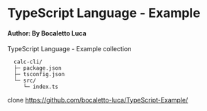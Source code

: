 # TypeScript Language - Example
#### Author: By Bocaletto Luca

TypeScript Language - Example collection

      calc-cli/
      ├─ package.json
      ├─ tsconfig.json
      └─ src/
         └─ index.ts

clone https://github.com/bocaletto-luca/TypeScript-Example/
